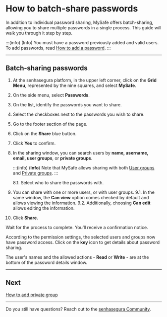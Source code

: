 # How to batch-share passwords

In addition to individual password sharing, MySafe offers batch-sharing, allowing you to share multiple passwords in a single process. This guide will walk you through it step by step.

:::(info) (Info)
You must have a password previously added and valid users. To add passwords, read [How to add a password](/v3-32/docs/mysafe-passwords-add).
:::
* * *

## Batch-sharing passwords

1. At the senhasegura platform, in the upper left corner, click on the **Grid Menu**, represented by the nine squares, and select **MySafe**.
2. On the side menu, select **Passwords**. 
3. On the list, identify the passwords you want to share. 
4. Select the checkboxes next to the passwords you wish to share.
5. Go to the footer section of the page.
6. Click on the **Share** blue button.
7. Click **Yes** to confirm.
8. In the sharing window, you can search users by **name, username, email, user groups**, or **private groups**.
    
    :::(info) (**Info**)
    Note that MySafe allows sharing with both [User groups](/v3-32/docs/administration-user-groups) and [Private groups](/v3-32/docs/mysafe-private-group).
    ::: 
    
    8.1. Select who to share the passwords with.
9. You can share with one or more users, or with user groups.
    9.1. In the same window, the **Can view** option comes checked by default and allows viewing the information.
    9.2. Additionally, choosing **Can edit** allows editing the information.
10. Click **Share**.

Wait for the process to complete. You’ll receive a confirmation notice.

According to the permission settings, the selected users and groups now have password access. Click on the **key** icon to get details about password sharing.

The user's names and the allowed actions - **Read** or **Write** - are at the bottom of the password details window.

***

## Next
[How to add private group](/v3-32/docs/mysafe-private-group-add)

***

Do you still have questions? Reach out to the [senhasegura Community](https://community.senhasegura.io/).

